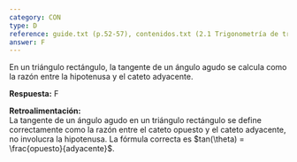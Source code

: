 ```yaml
---
category: CON  
type: D  
reference: guide.txt (p.52-57), contenidos.txt (2.1 Trigonometría de triángulos rectángulos)  
answer: F  
---  
```


En un triángulo rectángulo, la tangente de un ángulo agudo se calcula como la razón entre la hipotenusa y el cateto adyacente.  

**Respuesta:** F  

**Retroalimentación:**  
La tangente de un ángulo agudo en un triángulo rectángulo se define correctamente como la razón entre el cateto opuesto y el cateto adyacente, no involucra la hipotenusa. La fórmula correcta es $tan(\theta) = \frac{opuesto}{adyacente}$.
